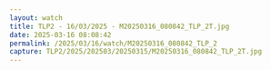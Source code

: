 ```yaml
---
layout: watch
title: TLP2 - 16/03/2025 - M20250316_080842_TLP_2T.jpg
date: 2025-03-16 08:08:42
permalink: /2025/03/16/watch/M20250316_080842_TLP_2
capture: TLP2/2025/202503/20250315/M20250316_080842_TLP_2T.jpg
---
```

